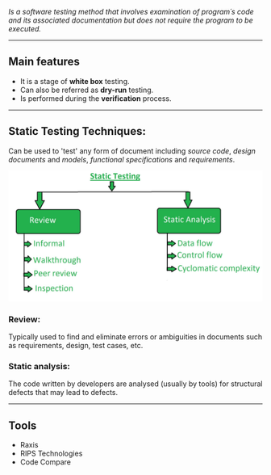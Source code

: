 
*Is a software testing method that involves examination of program´s code and its associated documentation but does not require the program to be executed.*
___

## **Main features**

* It is a stage of **white box** testing.
* Can also be referred as **dry-run** testing.
* Is performed during the **verification** process.

___
## **Static Testing Techniques:**

Can be used to 'test' any form of document including *source code*, *design documents* and *models*, *functional specifications* and *requirements*.

![**Static test techiques**](../../../images/istqb/static_dynamic_test/static_test_techiniques.jpg)

### **Review:**

Typically used to find and eliminate errors or ambiguities in documents such as requirements, design, test cases, etc.

### **Static analysis:**

The code written by developers are analysed (usually by tools) for structural defects that may lead to defects.
___
## **Tools**

* Raxis
* RIPS Technologies
* Code Compare
